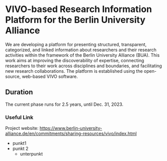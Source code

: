# VIVO-based Research Information Platform for the Berlin University Alliance
We are developing a platform for presenting structured, transparent, categorized, and linked information about researchers and their research activities within the framework of the Berlin University Alliance (BUA). This work aims at improving the discoverability of expertise, connecting researchers to their work across disciplines and boundaries, and facilitating new research collaborations. The platform is established using the open-source, web-based VIVO software.

## Duration
The current phase runs for 2.5 years, until Dec. 31, 2023.

### Useful Link
Project website: https://www.berlin-university-alliance.de/en/commitments/sharing-resources/vivo/index.html


* punkt1
* punkt 2
  * unterpunkt
